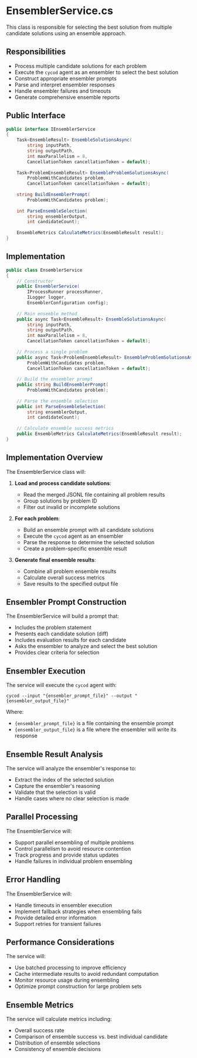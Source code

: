 # EnsemblerService.cs

This class is responsible for selecting the best solution from multiple candidate solutions using an ensemble approach.

## Responsibilities

- Process multiple candidate solutions for each problem
- Execute the `cycod` agent as an ensembler to select the best solution
- Construct appropriate ensembler prompts
- Parse and interpret ensembler responses
- Handle ensembler failures and timeouts
- Generate comprehensive ensemble reports

## Public Interface

```csharp
public interface IEnsemblerService
{
    Task<EnsembleResult> EnsembleSolutionsAsync(
        string inputPath,
        string outputPath,
        int maxParallelism = 8,
        CancellationToken cancellationToken = default);
    
    Task<ProblemEnsembleResult> EnsembleProblemSolutionsAsync(
        ProblemWithCandidates problem,
        CancellationToken cancellationToken = default);
    
    string BuildEnsemblerPrompt(
        ProblemWithCandidates problem);
    
    int ParseEnsembleSelection(
        string ensemblerOutput,
        int candidateCount);
    
    EnsembleMetrics CalculateMetrics(EnsembleResult result);
}
```

## Implementation

```csharp
public class EnsemblerService
{
    // Constructor
    public EnsemblerService(
        IProcessRunner processRunner,
        ILogger logger,
        EnsemblerConfiguration config);
    
    // Main ensemble method
    public async Task<EnsembleResult> EnsembleSolutionsAsync(
        string inputPath,
        string outputPath,
        int maxParallelism = 8,
        CancellationToken cancellationToken = default);
    
    // Process a single problem
    public async Task<ProblemEnsembleResult> EnsembleProblemSolutionsAsync(
        ProblemWithCandidates problem,
        CancellationToken cancellationToken = default);
    
    // Build the ensembler prompt
    public string BuildEnsemblerPrompt(
        ProblemWithCandidates problem);
    
    // Parse the ensemble selection
    public int ParseEnsembleSelection(
        string ensemblerOutput,
        int candidateCount);
    
    // Calculate ensemble success metrics
    public EnsembleMetrics CalculateMetrics(EnsembleResult result);
}
```

## Implementation Overview

The EnsemblerService class will:

1. **Load and process candidate solutions**:
   - Read the merged JSONL file containing all problem results
   - Group solutions by problem ID
   - Filter out invalid or incomplete solutions

2. **For each problem**:
   - Build an ensemble prompt with all candidate solutions
   - Execute the `cycod` agent as an ensembler
   - Parse the response to determine the selected solution
   - Create a problem-specific ensemble result

3. **Generate final ensemble results**:
   - Combine all problem ensemble results
   - Calculate overall success metrics
   - Save results to the specified output file

## Ensembler Prompt Construction

The EnsemblerService will build a prompt that:
- Includes the problem statement
- Presents each candidate solution (diff)
- Includes evaluation results for each candidate
- Asks the ensembler to analyze and select the best solution
- Provides clear criteria for selection

## Ensembler Execution

The service will execute the `cycod` agent with:
```
cycod --input "{ensembler_prompt_file}" --output "{ensembler_output_file}"
```

Where:
- `{ensembler_prompt_file}` is a file containing the ensemble prompt
- `{ensembler_output_file}` is a file where the ensembler will write its response

## Ensemble Result Analysis

The service will analyze the ensembler's response to:
- Extract the index of the selected solution
- Capture the ensembler's reasoning
- Validate that the selection is valid
- Handle cases where no clear selection is made

## Parallel Processing

The EnsemblerService will:
- Support parallel ensembling of multiple problems
- Control parallelism to avoid resource contention
- Track progress and provide status updates
- Handle failures in individual problem ensembling

## Error Handling

The EnsemblerService will:
- Handle timeouts in ensembler execution
- Implement fallback strategies when ensembling fails
- Provide detailed error information
- Support retries for transient failures

## Performance Considerations

The service will:
- Use batched processing to improve efficiency
- Cache intermediate results to avoid redundant computation
- Monitor resource usage during ensembling
- Optimize prompt construction for large problem sets

## Ensemble Metrics

The service will calculate metrics including:
- Overall success rate
- Comparison of ensemble success vs. best individual candidate
- Distribution of ensemble selections
- Consistency of ensemble decisions
